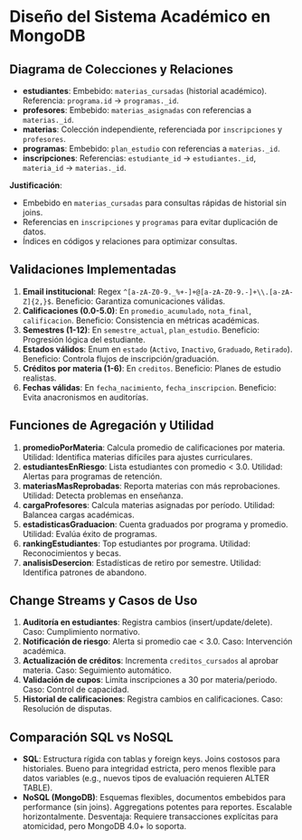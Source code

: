# Diseño del Sistema Académico en MongoDB

## Diagrama de Colecciones y Relaciones
- **estudiantes**: Embebido: `materias_cursadas` (historial académico). Referencia: `programa.id` -> `programas._id`.
- **profesores**: Embebido: `materias_asignadas` con referencias a `materias._id`.
- **materias**: Colección independiente, referenciada por `inscripciones` y `profesores`.
- **programas**: Embebido: `plan_estudio` con referencias a `materias._id`.
- **inscripciones**: Referencias: `estudiante_id` -> `estudiantes._id`, `materia_id` -> `materias._id`.

**Justificación**:
- Embebido en `materias_cursadas` para consultas rápidas de historial sin joins.
- Referencias en `inscripciones` y `programas` para evitar duplicación de datos.
- Índices en códigos y relaciones para optimizar consultas.

## Validaciones Implementadas
1. **Email institucional**: Regex `^[a-zA-Z0-9._%+-]+@[a-zA-Z0-9.-]+\\.[a-zA-Z]{2,}$`. Beneficio: Garantiza comunicaciones válidas.
2. **Calificaciones (0.0-5.0)**: En `promedio_acumulado`, `nota_final`, `calificacion`. Beneficio: Consistencia en métricas académicas.
3. **Semestres (1-12)**: En `semestre_actual`, `plan_estudio`. Beneficio: Progresión lógica del estudiante.
4. **Estados válidos**: Enum en `estado` (`Activo`, `Inactivo`, `Graduado`, `Retirado`). Beneficio: Controla flujos de inscripción/graduación.
5. **Créditos por materia (1-6)**: En `creditos`. Beneficio: Planes de estudio realistas.
6. **Fechas válidas**: En `fecha_nacimiento`, `fecha_inscripcion`. Beneficio: Evita anacronismos en auditorías.

## Funciones de Agregación y Utilidad
1. **promedioPorMateria**: Calcula promedio de calificaciones por materia. Utilidad: Identifica materias difíciles para ajustes curriculares.
2. **estudiantesEnRiesgo**: Lista estudiantes con promedio < 3.0. Utilidad: Alertas para programas de retención.
3. **materiasMasReprobadas**: Reporta materias con más reprobaciones. Utilidad: Detecta problemas en enseñanza.
4. **cargaProfesores**: Calcula materias asignadas por período. Utilidad: Balancea cargas académicas.
5. **estadisticasGraduacion**: Cuenta graduados por programa y promedio. Utilidad: Evalúa éxito de programas.
6. **rankingEstudiantes**: Top estudiantes por programa. Utilidad: Reconocimientos y becas.
7. **analisisDesercion**: Estadísticas de retiro por semestre. Utilidad: Identifica patrones de abandono.

## Change Streams y Casos de Uso
1. **Auditoría en estudiantes**: Registra cambios (insert/update/delete). Caso: Cumplimiento normativo.
2. **Notificación de riesgo**: Alerta si promedio cae < 3.0. Caso: Intervención académica.
3. **Actualización de créditos**: Incrementa `creditos_cursados` al aprobar materia. Caso: Seguimiento automático.
4. **Validación de cupos**: Limita inscripciones a 30 por materia/periodo. Caso: Control de capacidad.
5. **Historial de calificaciones**: Registra cambios en calificaciones. Caso: Resolución de disputas.

## Comparación SQL vs NoSQL
- **SQL**: Estructura rígida con tablas y foreign keys. Joins costosos para historiales. Bueno para integridad estricta, pero menos flexible para datos variables (e.g., nuevos tipos de evaluación requieren ALTER TABLE).
- **NoSQL (MongoDB)**: Esquemas flexibles, documentos embebidos para performance (sin joins). Aggregations potentes para reportes. Escalable horizontalmente. Desventaja: Requiere transacciones explícitas para atomicidad, pero MongoDB 4.0+ lo soporta.